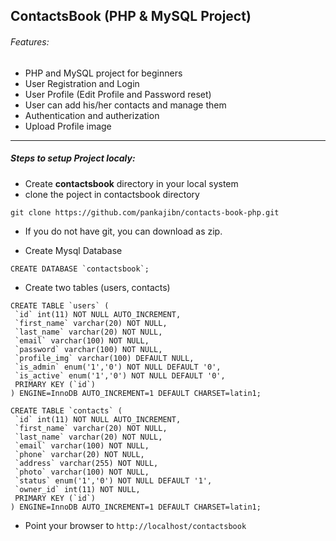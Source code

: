 ## ContactsBook (PHP & MySQL Project)

###### Features:

- PHP and MySQL project for beginners
- User Registration and Login
- User Profile (Edit Profile and Password reset)
- User can add his/her contacts and manage them
- Authentication and autherization
- Upload Profile image

---

##### Steps to setup Project localy:

- Create **contactsbook** directory in your local system
- clone the poject in contactsbook directory

`git clone https://github.com/pankajibn/contacts-book-php.git`

- If you do not have git, you can download as zip.

- Create Mysql Database

```
CREATE DATABASE `contactsbook`;
```

- Create two tables (users, contacts)

```
CREATE TABLE `users` (
 `id` int(11) NOT NULL AUTO_INCREMENT,
 `first_name` varchar(20) NOT NULL,
 `last_name` varchar(20) NOT NULL,
 `email` varchar(100) NOT NULL,
 `password` varchar(100) NOT NULL,
 `profile_img` varchar(100) DEFAULT NULL,
 `is_admin` enum('1','0') NOT NULL DEFAULT '0',
 `is_active` enum('1','0') NOT NULL DEFAULT '0',
 PRIMARY KEY (`id`)
) ENGINE=InnoDB AUTO_INCREMENT=1 DEFAULT CHARSET=latin1;
```

```
CREATE TABLE `contacts` (
 `id` int(11) NOT NULL AUTO_INCREMENT,
 `first_name` varchar(20) NOT NULL,
 `last_name` varchar(20) NOT NULL,
 `email` varchar(100) NOT NULL,
 `phone` varchar(20) NOT NULL,
 `address` varchar(255) NOT NULL,
 `photo` varchar(100) NOT NULL,
 `status` enum('1','0') NOT NULL DEFAULT '1',
 `owner_id` int(11) NOT NULL,
 PRIMARY KEY (`id`)
) ENGINE=InnoDB AUTO_INCREMENT=1 DEFAULT CHARSET=latin1;
```

- Point your browser to
  `http://localhost/contactsbook`

